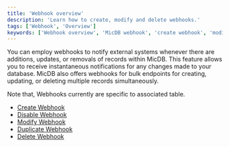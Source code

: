 ```yaml
---
title: 'Webhook overview'
description: 'Learn how to create, modify and delete webhooks.'
tags: ['Webhook', 'Overview']
keywords: ['Webhook overview', 'MicDB webhook', 'create webhook', 'modify webhook', 'delete webhook']
---
```


You can employ webhooks to notify external systems whenever there are additions, updates, or removals of records within MicDB. This feature allows you to receive instantaneous notifications for any changes made to your database. MicDB also offers webhooks for bulk endpoints for creating, updating, or deleting multiple records simultaneously.

Note that, Webhooks currently are specific to associated table.

- [Create Webhook](create-webhook)
- [Disable Webhook](actions-on-webhook#enable/disable-webhook)
- [Modify Webhook](actions-on-webhook#edit-webhook)
- [Duplicate Webhook](actions-on-webhook#duplicate-webhook)
- [Delete Webhook](actions-on-webhook#delete-webhook)

